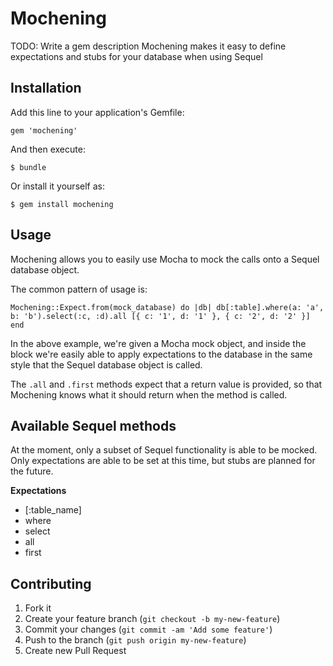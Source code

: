 # Mochening

TODO: Write a gem description
Mochening makes it easy to define expectations and stubs for your database when using Sequel

## Installation

Add this line to your application's Gemfile:

    gem 'mochening'

And then execute:

    $ bundle

Or install it yourself as:

    $ gem install mochening

## Usage

Mochening allows you to easily use Mocha to mock the calls onto a Sequel database object.

The common pattern of usage is:

`
Mochening::Expect.from(mock_database) do |db|
  db[:table].where(a: 'a', b: 'b').select(:c, :d).all [{ c: '1', d: '1' }, { c: '2', d: '2' }]
end
`

In the above example, we're given a Mocha mock object, and inside the block we're easily able to apply expectations to the database in the same style that the Sequel database object is called.

The `.all` and `.first` methods expect that a return value is provided, so that Mochening knows what it should return when the method is called.

## Available Sequel methods

At the moment, only a subset of Sequel functionality is able to be mocked. Only expectations are able to be set at this time, but stubs are planned for the future.

**Expectations**

* [:table_name]
* where
* select
* all
* first

## Contributing

1. Fork it
2. Create your feature branch (`git checkout -b my-new-feature`)
3. Commit your changes (`git commit -am 'Add some feature'`)
4. Push to the branch (`git push origin my-new-feature`)
5. Create new Pull Request
